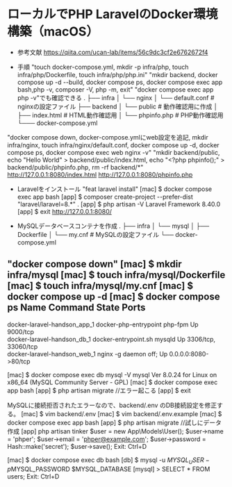 # ローカルでPHP LaravelのDocker環境構築（macOS）

* 参考文献
https://qiita.com/ucan-lab/items/56c9dc3cf2e6762672f4

* 手順
"touch docker-compose.yml, mkdir -p infra/php, touch infra/php/Dockerfile, touch infra/php/php.ini"
"mkdir backend, docker compose up -d --build, docker compose ps, docker compose exec app bash,php -v, composer -V, php -m, exit"
"docker compose exec app php -v"でも確認できる
.
├── infra
│   └── nginx
│       └── default.conf # nginxの設定ファイル
├── backend
│  └── public # 動作確認用に作成
│       ├── index.html # HTML動作確認用
│       └── phpinfo.php # PHP動作確認用
└─── docker-compose.yml


"docker compose down, docker-compose.ymlにweb設定を追記, mkdir infra/nginx, touch infra/nginx/default.conf, docker compose up -d, docker compose ps, docker compose exec web nginx -v"
"mkdir backend/public, echo "Hello World" > backend/public/index.html, echo "<?php phpinfo();" > backend/public/phpinfo.php, rm -rf backend/*"
http://127.0.0.1:8080/index.html
http://127.0.0.1:8080/phpinfo.php

* Laravelをインストール
"feat laravel install"
[mac] $ docker compose exec app bash
[app] $ composer create-project --prefer-dist "laravel/laravel=8.*" .
[app] $ php artisan -V
Laravel Framework 8.40.0
[app] $ exit
http://127.0.0.1:8080/


* MySQLデータベースコンテナを作成
.
├── infra
│   └── mysql
│       ├── Dockerfile
│       └── my.cnf # MySQLの設定ファイル
└── docker-compose.yml

"docker compose down"
[mac] $ mkdir infra/mysql
[mac] $ touch infra/mysql/Dockerfile
[mac] $ touch infra/mysql/my.cnf
[mac] $ docker compose up -d
[mac] $ docker compose ps
            Name                          Command              State           Ports        
--------------------------------------------------------------------------------------------
docker-laravel-handson_app_1   docker-php-entrypoint php-fpm   Up      9000/tcp             
docker-laravel-handson_db_1    docker-entrypoint.sh mysqld     Up      3306/tcp, 33060/tcp  
docker-laravel-handson_web_1   nginx -g daemon off;            Up      0.0.0.0:8080->80/tcp

[mac] $ docker compose exec db mysql -V
mysql  Ver 8.0.24 for Linux on x86_64 (MySQL Community Server - GPL)
[mac] $ docker compose exec app bash
[app] $ php artisan migrate
    //エラー起こる
[app] $ exit

MySQLに接続拒否されたエラーなので、backend/.env のDB接続設定を修正する。
[mac] $ vim backend/.env
[mac] $ vim backend/.env.example
[mac] $ docker compose exec app bash
[app] $ php artisan migrate
//試しにデータ作成
[app] php artisan tinker
$user = new App\Models\User();
$user->name = 'phper';
$user->email = 'phper@example.com';
$user->password = Hash::make('secret');
$user->save();
Exit:  Ctrl+D

[mac] $ docker compose exec db bash
[db] $ mysql -u $MYSQL_USER -p$MYSQL_PASSWORD $MYSQL_DATABASE
[mysql] > SELECT * FROM users;
Exit:  Ctrl+D
